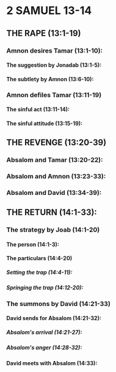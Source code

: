 ---
---
# 2 SAMUEL 13-14
## THE RAPE (13:1-19) 
###  Amnon desires Tamar (13:1-10): 
####  The suggestion by Jonadab (13:1-5): 
####  The subtlety by Amnon (13:6-10): 
###  Amnon defiles Tamar (13:11-19) 
####  The sinful act (13:11-14): 
####  The sinful attitude (13:15-19): 
## THE REVENGE (13:20-39) 
###  Absalom and Tamar (13:20-22): 
###  Absalom and Amnon (13:23-33): 
###  Absalom and David (13:34-39): 
## THE RETURN (14:1-33): 
###  The strategy by Joab (14:1-20) 
####  The person (14:1-3): 
####  The particulars (14:4-20) 
#####  Setting the trap (14:4-11): 
#####  Springing the trap (14:12-20): 
###  The summons by David (14:21-33) 
####  David sends for Absalom (14:21-32): 
#####  Absalom\'s arrival (14:21-27): 
#####  Absalom\'s anger (14:28-32): 
####  David meets with Absalom (14:33): 
